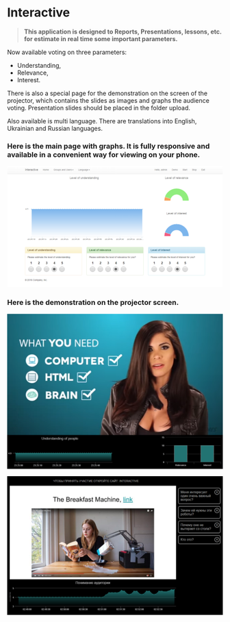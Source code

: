 # Interactive

> __This application is designed to Reports, Presentations, lessons, etc. for estimate in real time some important parameters.__

Now available voting on three parameters: 

* Understanding, 
* Relevance, 
* Interest.

There is also a special page for the demonstration on the screen of the projector, which contains the slides as images and graphs the audience voting.
Presentation slides should be placed in the folder upload.

Also available is multi language. There are translations into English, Ukrainian and Russian languages.

### Here is the main page with graphs. It is fully responsive and available in a convenient way for viewing on your phone.

![New display](https://raw.githubusercontent.com/John316/interactive/master/images/intro5.png)

### Here is the demonstration on the projector screen.

![New display](https://raw.githubusercontent.com/John316/interactive/master/images/intro1.png)

![New display](https://raw.githubusercontent.com/John316/interactive/master/images/intro6.png)
